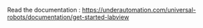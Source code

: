 Read the documentation : https://underautomation.com/universal-robots/documentation/get-started-labview